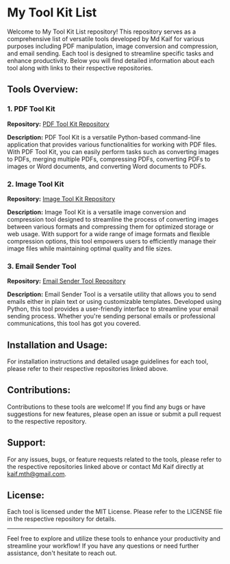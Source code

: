 # My Tool Kit List

Welcome to My Tool Kit List repository! This repository serves as a comprehensive list of versatile tools developed by Md Kaif for various purposes including PDF manipulation, image conversion and compression, and email sending. Each tool is designed to streamline specific tasks and enhance productivity. Below you will find detailed information about each tool along with links to their respective repositories.

## Tools Overview:

### 1. PDF Tool Kit

**Repository:** [PDF Tool Kit Repository](https://github.com/tosprodev/pdf-tool-kit)

**Description:** PDF Tool Kit is a versatile Python-based command-line application that provides various functionalities for working with PDF files. With PDF Tool Kit, you can easily perform tasks such as converting images to PDFs, merging multiple PDFs, compressing PDFs, converting PDFs to images or Word documents, and converting Word documents to PDFs.

### 2. Image Tool Kit

**Repository:** [Image Tool Kit Repository](https://github.com/tosprodev/Image-Tool-Kit)

**Description:** Image Tool Kit is a versatile image conversion and compression tool designed to streamline the process of converting images between various formats and compressing them for optimized storage or web usage. With support for a wide range of image formats and flexible compression options, this tool empowers users to efficiently manage their image files while maintaining optimal quality and file sizes.

### 3. Email Sender Tool

**Repository:** [Email Sender Tool Repository](https://github.com/tosprodev/Email-Sender-Tool)

**Description:** Email Sender Tool is a versatile utility that allows you to send emails either in plain text or using customizable templates. Developed using Python, this tool provides a user-friendly interface to streamline your email sending process. Whether you're sending personal emails or professional communications, this tool has got you covered.

## Installation and Usage:

For installation instructions and detailed usage guidelines for each tool, please refer to their respective repositories linked above.

## Contributions:

Contributions to these tools are welcome! If you find any bugs or have suggestions for new features, please open an issue or submit a pull request to the respective repository.

## Support:

For any issues, bugs, or feature requests related to the tools, please refer to the respective repositories linked above or contact Md Kaif directly at kaif.mth@gmail.com.

## License:

Each tool is licensed under the MIT License. Please refer to the LICENSE file in the respective repository for details.

---

Feel free to explore and utilize these tools to enhance your productivity and streamline your workflow! If you have any questions or need further assistance, don't hesitate to reach out.
